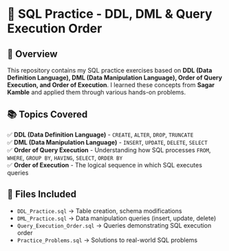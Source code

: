 # 🚀 SQL Practice - DDL, DML & Query Execution Order  

## 📌 Overview  
This repository contains my SQL practice exercises based on **DDL (Data Definition Language), DML (Data Manipulation Language), Order of Query Execution, and Order of Execution**. I learned these concepts from **Sagar Kamble** and applied them through various hands-on problems.  

## 📚 Topics Covered  
✅ **DDL (Data Definition Language)** - `CREATE`, `ALTER`, `DROP`, `TRUNCATE`  
✅ **DML (Data Manipulation Language)** - `INSERT`, `UPDATE`, `DELETE`, `SELECT`  
✅ **Order of Query Execution** - Understanding how SQL processes `FROM`, `WHERE`, `GROUP BY`, `HAVING`, `SELECT`, `ORDER BY`  
✅ **Order of Execution** - The logical sequence in which SQL executes queries  

## 📂 Files Included  
- `DDL_Practice.sql` → Table creation, schema modifications  
- `DML_Practice.sql` → Data manipulation queries (insert, update, delete)  
- `Query_Execution_Order.sql` → Queries demonstrating SQL execution order  
- `Practice_Problems.sql` → Solutions to real-world SQL problems  
